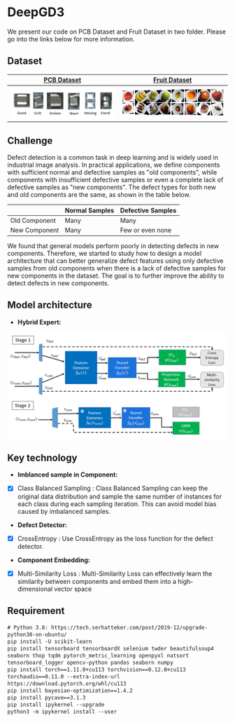 #  DeepGD3
We present our code on PCB Dataset and Fruit Dataset in two folder. Please go into the links below for more information.

## Dataset

[**PCB Dataset**](https://github.com/jason211346/Phison-defect-detection-YWL/tree/main/Phison_dataset) |  [**Fruit Dataset**](https://github.com/jason211346/Phison-defect-detection-YWL/tree/main/Fruit_dataset)
:-------------------------:|:-------------------------:
<img src="img/PCB_dataset.png" alt="drawing" width="400"/> |  <img src="img/fruit_dataset.png" alt="drawing" width="400"/>

## Challenge

Defect detection is a common task in deep learning and is widely used in industrial image analysis. In practical applications, we define components with sufficient normal and defective samples as "old components", while components with insufficient defective samples or even a complete lack of defective samples as "new components". The defect types for both new and old components are the same, as shown in the table below. 

|         | Normal Samples | Defective Samples |
|---------|----------------|------------------|
| Old Component | Many           | Many             |
| New Component | Many           | Few or even none |

We found that general models perform poorly in detecting defects in new components. Therefore, we started to study how to design a model architecture that can better generalize defect features using only defective samples from old components when there is a lack of defective samples for new components in the dataset. The goal is to further improve the ability to detect defects in new components.

## Model architecture

- **Hybrid Expert:**
<img src="img/HBE.png" alt="drawing" width="900"/>


## Key technology
- **Imblanced sample in Component:**
- [x] Class Balanced Sampling : Class Balanced Sampling can keep the original data distribution and sample the same number of instances for each class during each sampling iteration. This can avoid model bias caused by imbalanced samples.
- **Defect Detector:**
- [x] CrossEntropy : Use CrossEntropy as the loss function for the defect detector.
- **Component Embedding:**
- [x] Multi-Similarity Loss : Multi-Similarity Loss can effectively learn the similarity between components and embed them into a high-dimensional vector space

## Requirement
```
# Python 3.8: https://tech.serhatteker.com/post/2019-12/upgrade-python38-on-ubuntu/
pip install -U scikit-learn
pip install tensorboard tensorboardX selenium twder beautifulsoup4 seaborn thop tqdm pytorch_metric_learning openpyxl natsort tensorboard_logger opencv-python pandas seaborn numpy
pip install torch==1.11.0+cu113 torchvision==0.12.0+cu113 torchaudio==0.11.0 --extra-index-url https://download.pytorch.org/whl/cu113
pip install bayesian-optimization==1.4.2
pip install pycave==3.1.3
pip install ipykernel --upgrade
python3 -m ipykernel install --user
```